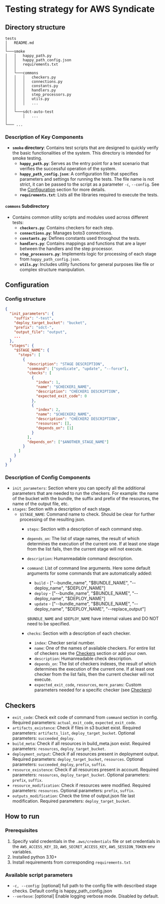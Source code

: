 # Testing strategy for AWS Syndicate

## Directory structure
```
tests
│   README.md  
│
└───smoke
│   │   happy_path.py
│   │   happy_path_config.json
│   │   requirements.txt
│   │
│   └───commons
│   │   │   checkers.py
│   │   │   connections.py
│   │   │   constants.py
│   │   │   handlers.py
│   │   │   step_processors.py
│   │   │   utils.py
│   │   │   ...
│   │
│   └───sdct-auto-test
│       │   ...
│   
└─── ...
```

### Description of Key Components

- **`smoke` directory**: Contains test scripts that are designed to quickly verify the basic functionalities of the system. This directory is intended for smoke testing.
  - **`happy_path.py`**: Serves as the entry point for a test scenario that verifies the successful operation of the system.
  - **`happy_path_config.json`**: A configuration file that specifies parameters and settings for running the tests. The file name is not strict, it can be passed to the script as a parameter `-c`, `--config`. See the [Configuration](#configuration) section for more details.
  - **`requirements.txt`**: Lists all the libraries required to execute the tests.

#### `commons` Subdirectory
- Contains common utility scripts and modules used across different tests:
  - **`checkers.py`**: Contains checkers for each step.
  - **`connections.py`**: Manages boto3 connections.
  - **`constants.py`**: Defines constants used throughout the tests.
  - **`handlers.py`**: Contains mappings and functions that are a layer between the handlers and the step processor.
  - **`step_processors.py`**: Implements logic for processing of each stage from `happy_path_config.json`.
  - **`utils.py`**: Includes utility functions for general purposes like file or complex structure manipulation.

## Configuration

### Config structure
```json
{
  "init_parameters": {
    "suffix": "-test",
    "deploy_target_bucket": "bucket",
    "prefix": "sdct-",
    "output_file": "output",
    ...
  },
  "stages": {
    "$STAGE_NAME": {
      "steps": [
        {
          "description": "STAGE DESCRIPTION",
          "command": ["syndicate", "update", "--force"],
          "checks": [
            {
              "index": 1,
              "name": "$CHECKER1_NAME",
              "description": "CHECKER1 DESCRIPTION",
              "expected_exit_code": 0
            },
            {
              "index": 2,
              "name": "$CHECKER2_NAME",
              "description": "CHECKER2 DESCRIPTION",
              "resources": [],
              "depends_on": [1]
            }
          ],
          "depends_on": ["$ANOTHER_STAGE_NAME"]
        }
      ]
    }
  }
}
```

### Description of Config Components
- `init_parameters`: Section where you can specify all the additional parameters that are needed to run the checkers. For example: the name of the bucket with the bundle, the suffix and prefix of the resources, the name of the output file, etc.
- `stages`: Section with a description of each stage.
  - `$STAGE_NAME`: Command name to check. Should be clear for further processing of the resulting json.
    - `steps`: Section with a description of each command step. 
    - `depends_on`: The list of stage names, the result of which determines the execution of the current one. If at least one stage from the list fails, then the current stage will not execute.
    - `description`: Humanreadable command description.
    - `command`: List of command line arguments. Here some default arguments for some commands that are automatically added:
      - `build` - ["--bundle_name", "$BUNDLE_NAME", "--deploy_name", "$DEPLOY_NAME"]
      - `deploy` - ["--bundle_name", "$BUNDLE_NAME", "--deploy_name", "$DEPLOY_NAME"]
      - `update` - ["--bundle_name", "$BUNDLE_NAME", "--deploy_name", "$DEPLOY_NAME", "--replace_output"]
    
      `$BUNDLE_NAME` and `$DEPLOY_NAME` have internal values and DO NOT need to be specified.
    - `checks`: Section with a description of each checker.
      - `index`: Checker serial number.
      - `name`: One of the names of available checkers. For entire list of checkers see the [Checkers](#checkers) section or add your own.
      - `description`: Humanreadable check description.
      - `depends_on`: The list of checkers indexes, the result of which determines the execution of the current one. If at least one checker from the list fails, then the current checker will not execute.
      - `expected_exit_code`, `resources`, `more_params`: Custom parameters needed for a specific checker (see [Checkers](#checkers))

## Checkers
- `exit_code`: Check exit code of command from `command` section in config. Required parameters: `actual_exit_code`, `expected_exit_code`.
- `artifacts_existence`: Check if files in s3 bucket exist. Required parameters: `artifacts_list`, `deploy_target_bucket`. Optional parameters: `succeeded_deploy`.
- `build_meta`: Check if all resources in build_meta.json exist. Required parameters: `resources`, `deploy_target_bucket`.
- `deployment_output`: Check if all resources present in deployment output. Required parameters: `deploy_target_bucket`, `resources`. Optional parameters: `succeeded_deploy`, `prefix`, `suffix`.
- `resource_existence`: Check if all resources present in account. Required parameters: `resources`, `deploy_target_bucket`. Optional parameters: `prefix`, `suffix`.
- `resource_modification`: Check if resources were modified. Required parameters: `resources`. Optional parameters: `prefix`, `suffix`.
- `outputs_modification`: Check the time of output.json file last modification. Required parameters: `deploy_target_bucket`.

## How to run
### Prerequisites
1. Specify valid credentials in the `.aws/credentials` file or set credentials in the `AWS_ACCESS_KEY_ID`, `AWS_SECRET_ACCESS_KEY`, `AWS_SESSION_TOKEN` env variables.
2. Installed python 3.10+
3. Install requirements from corresponding `requirements.txt`

### Available script parameters
  - `-c, --config`: [optional] full path to the config file with described stage checks. Default config is happy_path_config.json
  - `--verbose`: [optional] Enable logging verbose mode. Disabled by default.
